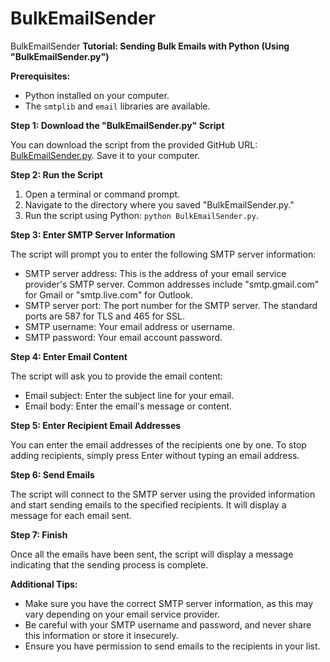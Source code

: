 # BulkEmailSender
BulkEmailSender
**Tutorial: Sending Bulk Emails with Python (Using "BulkEmailSender.py")**

**Prerequisites:**
- Python installed on your computer.
- The `smtplib` and `email` libraries are available.

**Step 1: Download the "BulkEmailSender.py" Script**

You can download the script from the provided GitHub URL: [BulkEmailSender.py](https://raw.githubusercontent.com/YuanLiuchang/BulkEmailSender/main/BulkEmailSender.py). Save it to your computer.

**Step 2: Run the Script**

1. Open a terminal or command prompt.
2. Navigate to the directory where you saved "BulkEmailSender.py."
3. Run the script using Python: `python BulkEmailSender.py`.

**Step 3: Enter SMTP Server Information**

The script will prompt you to enter the following SMTP server information:

- SMTP server address: This is the address of your email service provider's SMTP server. Common addresses include "smtp.gmail.com" for Gmail or "smtp.live.com" for Outlook.
- SMTP server port: The port number for the SMTP server. The standard ports are 587 for TLS and 465 for SSL.
- SMTP username: Your email address or username.
- SMTP password: Your email account password.

**Step 4: Enter Email Content**

The script will ask you to provide the email content:

- Email subject: Enter the subject line for your email.
- Email body: Enter the email's message or content.

**Step 5: Enter Recipient Email Addresses**

You can enter the email addresses of the recipients one by one. To stop adding recipients, simply press Enter without typing an email address.

**Step 6: Send Emails**

The script will connect to the SMTP server using the provided information and start sending emails to the specified recipients. It will display a message for each email sent.

**Step 7: Finish**

Once all the emails have been sent, the script will display a message indicating that the sending process is complete.

**Additional Tips:**
- Make sure you have the correct SMTP server information, as this may vary depending on your email service provider.
- Be careful with your SMTP username and password, and never share this information or store it insecurely.
- Ensure you have permission to send emails to the recipients in your list.
